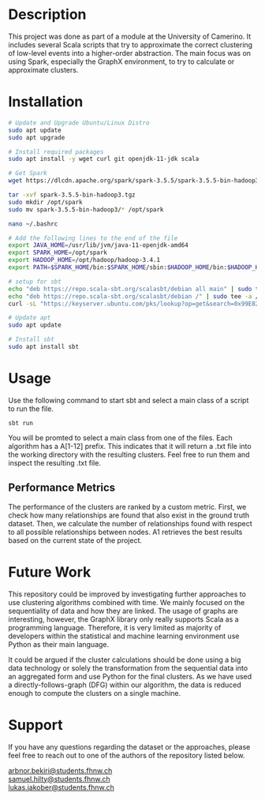 # 

# Description

This project was done as part of a module at the University of Camerino. It includes several Scala scripts that try to approximate the correct clustering of low-level events into a higher-order abstraction. The main focus was on using Spark, especially the GraphX environment, to try to calculate or approximate clusters.

# Installation

```bash
# Update and Upgrade Ubuntu/Linux Distro
sudo apt update
sudo apt upgrade

# Install required packages
sudo apt install -y wget curl git openjdk-11-jdk scala

# Get Spark
wget https://dlcdn.apache.org/spark/spark-3.5.5/spark-3.5.5-bin-hadoop3.tgz

tar -xvf spark-3.5.5-bin-hadoop3.tgz
sudo mkdir /opt/spark
sudo mv spark-3.5.5-bin-hadoop3/* /opt/spark

nano ~/.bashrc

# Add the following lines to the end of the file
export JAVA_HOME=/usr/lib/jvm/java-11-openjdk-amd64
export SPARK_HOME=/opt/spark
export HADOOP_HOME=/opt/hadoop/hadoop-3.4.1
export PATH=$SPARK_HOME/bin:$SPARK_HOME/sbin:$HADOOP_HOME/bin:$HADOOP_HOME/sbin:$PATH

# setup for sbt
echo "deb https://repo.scala-sbt.org/scalasbt/debian all main" | sudo tee /etc/apt/sources.list.d/sbt.list
echo "deb https://repo.scala-sbt.org/scalasbt/debian /" | sudo tee -a /etc/apt/sources.list.d/sbt.list
curl -sL "https://keyserver.ubuntu.com/pks/lookup?op=get&search=0x99E82A75642AC823" | sudo apt-key add

# Update apt
sudo apt update

# Install sbt
sudo apt install sbt

```

# Usage

Use the following command to start sbt and select a main class of a script to run the file.

```
sbt run
```

You will be promted to select a main class from one of the files. Each algorithm has a A[1-12] prefix. This indicates that it will return a .txt file into the working directory with the resulting clusters. Feel free to run them and inspect the resulting .txt file.

## Performance Metrics

The performance of the clusters are ranked by a custom metric. First, we check how many relationships are found that also exist in the ground truth dataset. Then, we calculate the number of relationships found with respect to all possible relationships between nodes. A1 retrieves the best results based on the current state of the project.

# Future Work

This repository could be improved by investigating further approaches to use clustering algorithms combined with time. We mainly focused on the sequentiality of data and how they are linked. The usage of graphs are interesting, however, the GraphX library only really supports Scala as a programming language. Therefore, it is very limited as majority of developers within the statistical and machine learning environment use Python as their main language. 

It could be argued if the cluster calculations should be done using a big data technology or solely the transformation from the sequential data into an aggregated form and use Python for the final clusters. As we have used a directly-follows-graph (DFG) within our algorithm, the data is reduced enough to compute the clusters on a single machine. 

# Support

If you have any questions regarding the dataset or the approaches, please feel free to reach out to one of the authors of the repository listed below.

arbnor.bekiri@students.fhnw.ch \
samuel.hilty@students.fhnw.ch \
lukas.jakober@students.fhnw.ch
